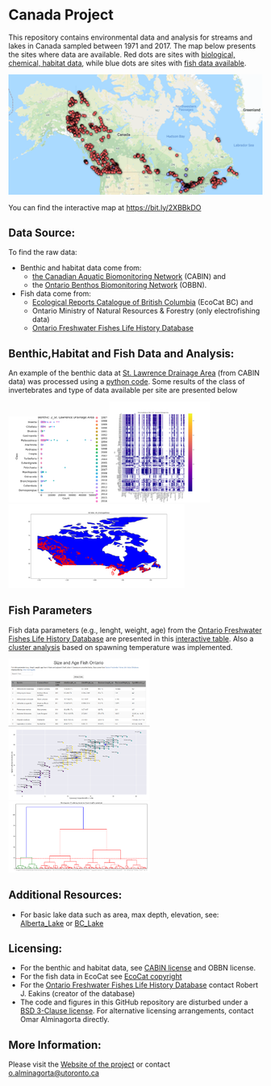 # Canada Project
[biological, chemical, habitat data]: https://github.com/alminagorta/CanadaProject/tree/master/Benthic_Habitat_Data
[fish data available]: https://github.com/alminagorta/CanadaProject/tree/master/FishData

This repository contains environmental data and analysis for streams and lakes in Canada sampled between 1971 and 2017.
The map below presents the sites where data are available. Red dots are sites with [biological, chemical, habitat data], while blue dots are sites with [fish data available].

 ![](https://github.com/alminagorta/CanadaProject/blob/master/Miscel/All_CABIN_Ianfish_OBBN.png)

You can find the interactive map at https://bit.ly/2XBBkDO 

[BSD 3-Clause license]: https://github.com/alminagorta/CanadaProject/blob/master/Miscel/LICENSE
[EcoCat copyright]: https://www2.gov.bc.ca/gov/content/home/copyright
[CABIN license]: https://open.canada.ca/en/open-government-licence-canada

[Ecological Reports Catalogue of British Columbia]: http://a100.gov.bc.ca/pub/acat/public/welcome.do 
[the Canadian Aquatic Biomonitoring Network]: https://open.canada.ca/data/en/dataset/13564ca4-e330-40a5-9521-bfb1be767147
[Ontario Benthos Biomonitoring Network]: https://www.ontario.ca/data/ontario-benthos-biomonitoring-network

[Alberta_Lake]: http://albertalakes.ualberta.ca/?page=lake
[BC_Lake]: http://a100.gov.bc.ca/pub/fidq/searchBathymetricMaps.do

[cluster analysis]: https://github.com/alminagorta/MachineLearning/tree/master/Clustering

[St. Lawrence Drainage Area]: https://github.com/alminagorta/CanadaProject/blob/master/Benthic_Habitat_Data/2_St_Lawrence_BenthicData.csv
[python code]: https://github.com/alminagorta/CanadaProject/tree/master/Python_Code
[Fig1]: https://github.com/alminagorta/CanadaProject/blob/master/Benthic_Habitat_Data/Benthic_2.png 
[Ontario Freshwater Fishes Life History Database]: http://www.ontariofishes.ca/home.htm
## Data Source:
To find the raw data:
* Benthic and habitat data come from:
  * [the Canadian Aquatic Biomonitoring Network] (CABIN) and 
  * the [Ontario Benthos Biomonitoring Network] (OBBN). 
* Fish data come from:
  * [Ecological Reports Catalogue of British Columbia] (EcoCat BC) and 
  * Ontario Ministry of Natural Resources & Forestry (only electrofishing data)
  * [Ontario Freshwater Fishes Life History Database]
  
## Benthic,Habitat and Fish Data and Analysis:
An example of the benthic data at [St. Lawrence Drainage Area] (from CABIN data) was processed using a [python code]. Some results of the class of invertebrates and type of data available per site are presented below 

<img src="https://github.com/alminagorta/CanadaProject/blob/master/Miscel/Benthic_2.png" width=200/><img src="https://github.com/alminagorta/CanadaProject/blob/master/Miscel/Out2_St_Lawrence_Drainage%20AreaDataAva_2.png" width=200/><img src="https://github.com/alminagorta/CanadaProject/blob/master/Miscel/OutAll_DrainageAreasmap_A.png" width=350/>


## Fish Parameters
Fish data parameters (e.g., lenght, weight, age) from the [Ontario Freshwater Fishes Life History Database] are presented in this [interactive table]. Also a [cluster analysis] based on spawning temperature was implemented. 


<img src="https://github.com/alminagorta/CanadaProject/blob/master/Miscel/Table1.png" width=280/><img src="https://github.com/alminagorta/MachineLearning/blob/master/Clustering/K-means.png" width=280/><img src="https://github.com/alminagorta/MachineLearning/blob/master/Clustering/Dendogram1.png" width=280/>


[interactive table]: http://oalminagorta.byethost7.com/Table_FishOntario/Table3_FishOntario.html 

## Additional Resources: 
* For basic lake data such as area, max depth, elevation, see: [Alberta_Lake] or [BC_Lake] 

## Licensing:
* For the benthic and habitat data, see [CABIN license] and OBBN license.
* For the fish data in EcoCat see [EcoCat copyright]
* For the [Ontario Freshwater Fishes Life History Database] contact Robert J. Eakins (creator of the database)
* The code and figures in this GitHub repository are disturbed under a [BSD 3-Clause license]. For alternative licensing arrangements, contact Omar Alminagorta directly. 

## More Information: 
Please visit the [Website of the project] or contact o.alminagorta@utoronto.ca

[Website of the project]: https://mteproject.weebly.com/
